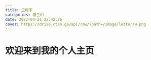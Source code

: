 ```yaml
---
title: 王柯宇
categories: 男生们
date: 2022-04-21 22:42:26
cover: https://drive.cten.ga/api/raw/?path=/image/letter/w.png
---
```

# 欢迎来到我的个人主页